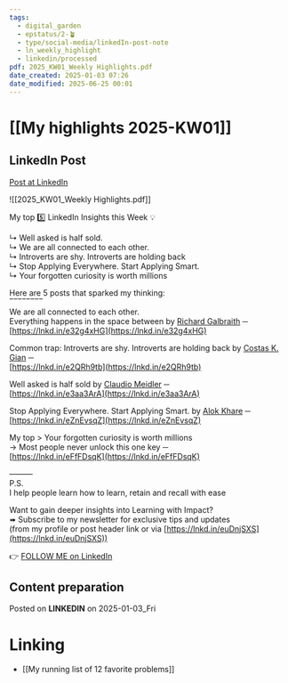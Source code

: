 ```yaml
---
tags:
  - digital_garden
  - epstatus/2-🪴
  - type/social-media/linkedIn-post-note
  - ln_weekly_highlight
  - linkedin/processed
pdf: 2025_KW01_Weekly Highlights.pdf
date_created: 2025-01-03 07:26
date_modified: 2025-06-25 00:01
---
```

# [[My highlights 2025-KW01]]

## LinkedIn Post

[Post at LinkedIn](https://www.linkedin.com/posts/sebastiankamilli_kw01-2025-highlights-ugcPost-7280840822940426241-5I7E?utm_source=share&utm_medium=member_desktop)

![[2025_KW01_Weekly Highlights.pdf]]

My top 5️⃣ LinkedIn Insights this Week 💡  
  
↳ Well asked is half sold.  
↳ We are all connected to each other.  
↳ Introverts are shy. Introverts are holding back  
↳ Stop Applying Everywhere. Start Applying Smart.  
↳ Your forgotten curiosity is worth millions  
  
Here are 5 posts that sparked my thinking:  
‾‾‾‾‾‾‾‾  
We are all connected to each other.  
Everything happens in the space between by [Richard Galbraith](https://www.linkedin.com/in/richard-galbraith-clandestine-coaching/) ─  
[https://lnkd.in/e32g4xHG](https://lnkd.in/e32g4xHG)  
  
Common trap: Introverts are shy. Introverts are holding back by [Costas K. Gian](https://www.linkedin.com/in/costas-k-gian/) ─  
[https://lnkd.in/e2QRh9tb](https://lnkd.in/e2QRh9tb)  
  
Well asked is half sold by [Claudio Meidler](https://www.linkedin.com/in/claudiomeidler/) ─  
[https://lnkd.in/e3aa3ArA](https://lnkd.in/e3aa3ArA)  
  
Stop Applying Everywhere. Start Applying Smart. by [Alok Khare](https://www.linkedin.com/in/alokkhare-career-strategist/) ─  
[https://lnkd.in/eZnEvsqZ](https://lnkd.in/eZnEvsqZ)  
  
My top > Your forgotten curiosity is worth millions  
→ Most people never unlock this one key ─  
[https://lnkd.in/eFfFDsqK](https://lnkd.in/eFfFDsqK)  
  
———  
P.S.  
I help people learn how to learn, retain and recall with ease  
  
Want to gain deeper insights into Learning with Impact?  
➠ Subscribe to my newsletter for exclusive tips and updates  
(from my profile or post header link or via [https://lnkd.in/euDnjSXS](https://lnkd.in/euDnjSXS))

👉 [FOLLOW ME on LinkedIn](https://www.linkedin.com/comm/mynetwork/discovery-see-all?usecase=PEOPLE_FOLLOWS&followMember=sebastiankamilli)

## Content preparation

Posted on **LINKEDIN** on 2025-01-03_Fri

# Linking

+ [[My running list of 12 favorite problems]]